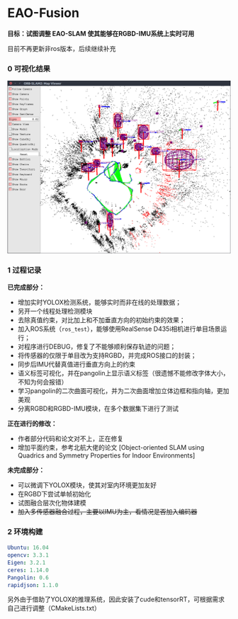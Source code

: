 # EAO-Fusion
**目标：试图调整 EAO-SLAM 使其能够在RGBD-IMU系统上实时可用**

目前不再更新非ros版本，后续继续补充

### 0 可视化结果

<img src="README.assets/image0.png" style="zoom: 50%;" />

### 1 过程记录

**已完成部分：**

+ 增加实时YOLOX检测系统，能够实时而非在线的处理数据；
+ 另开一个线程处理检测模块
+ 去除真值约束，对比加上和不加垂直方向的初始约束的效果；
+ 加入ROS系统（`ros_test`），能够使用RealSense D435i相机进行单目场景运行；
+ 对程序进行DEBUG，修复了不能够顺利保存轨迹的问题；
+ 将传感器的仅限于单目改为支持RGBD，并完成ROS接口的封装；
+ 同步后IMU代替真值进行垂直方向上的约束
+ 语义标签可视化，并在pangolin上显示语义标签（很遗憾不能修改字体大小，不知为何会报错）
+ 学习pangolin的二次曲面可视化，并为二次曲面增加立体边框和指向轴，更加美观
+ 分离RGBD和RGBD-IMU模块，在多个数据集下进行了测试

**正在进行的修改：**

+ 作者部分代码和论文对不上，正在修复
+ 增加平面约束，参考北航大佬的论文 [Object-oriented SLAM using Quadrics and Symmetry Properties for Indoor Environments]

**未完成部分：**

+ 可以微调下YOLOX模块，使其对室内环境更加友好
+ 在RGBD下尝试单帧初始化
+ 试图融合层次化物体建模
+ ~~加入多传感器融合过程，主要以IMU为主，看情况是否加入编码器~~

### 2 环境构建

```yaml
Ubuntu: 16.04
opencv: 3.3.1
Eigen: 3.2.1
ceres: 1.14.0
Pangolin: 0.6
rapidjson: 1.1.0
```

另外由于借助了YOLOX的推理系统，因此安装了cude和tensorRT，可根据需求自己进行调整（CMakeLists.txt）
